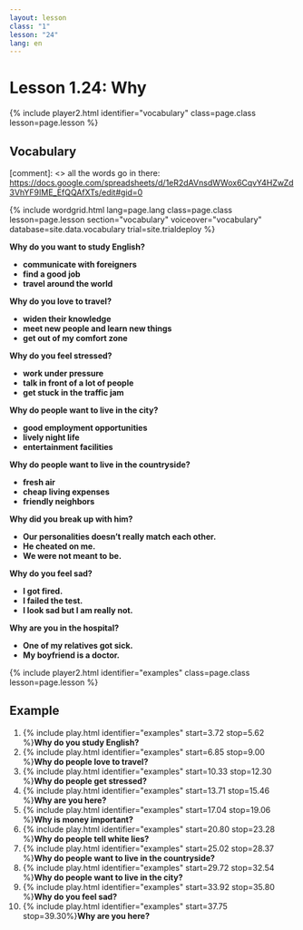 ```yaml
---
layout: lesson
class: "1"
lesson: "24"
lang: en
---
```



# Lesson 1.24: Why


{% include player2.html identifier="vocabulary" class=page.class lesson=page.lesson %}
## Vocabulary 

[comment]: <>  all the words go in there: https://docs.google.com/spreadsheets/d/1eR2dAVnsdWWox6CqvY4HZwZd3VhYF9IME_EfQQAfXTs/edit#gid=0

{% include wordgrid.html lang=page.lang
		class=page.class 
		lesson=page.lesson 
		section="vocabulary"
		voiceover="vocabulary"
		database=site.data.vocabulary 
		trial=site.trialdeploy %}
		
**Why do you want to study English?**

-  **communicate with foreigners**
-  **find a good job** 
-  **travel around the world**   

**Why do you love to travel?**

-  **widen their knowledge** 
-  **meet new people and learn new things**
-  **get out of my comfort zone**
   
**Why do you feel stressed?**

-  **work under pressure** 
-  **talk in front of a lot of people** 
-  **get stuck in the traffic jam**    

**Why do people want to live in the city?**

- **good employment opportunities** 
- **lively night life** 
- **entertainment facilities** 

**Why do people want to live in the countryside?**

- **fresh air**
- **cheap living expenses**
- **friendly neighbors** 

**Why did you break up with him?**

-  **Our personalities doesn’t really match each other.** 
-  **He cheated on me.** 
-  **We were not meant to be.**    

**Why do you feel sad?**
-  **I got fired.**
-  **I failed the test.** 
-  **I look sad but I am really not.**    

**Why are you in the hospital?**

-  **One of my relatives got sick.** 
-  **My boyfriend is a doctor.** 




{% include player2.html identifier="examples" class=page.class lesson=page.lesson %}

## Example
1. {% include play.html identifier="examples" start=3.72 stop=5.62 %}__Why do you study English?__
2. {% include play.html identifier="examples" start=6.85 stop=9.00 %}__Why do people love to travel?__
3.  {% include play.html identifier="examples" start=10.33 stop=12.30 %}__Why do people get stressed?__
4.  {% include play.html identifier="examples" start=13.71 stop=15.46 %}__Why are you here?__
5. {% include play.html identifier="examples" start=17.04 stop=19.06 %}__Why is money important?__
6.  {% include play.html identifier="examples" start=20.80 stop=23.28 %}__Why do people tell white lies?__
7.  {% include play.html identifier="examples" start=25.02 stop=28.37 %}__Why do people want to live in the countryside?__
8.  {% include play.html identifier="examples" start=29.72 stop=32.54 %}__Why do people want to live in the city?__
9. {% include play.html identifier="examples" start=33.92 stop=35.80 %}__Why do you feel sad?__
10. {% include play.html identifier="examples" start=37.75 stop=39.30%}__Why are you here?__